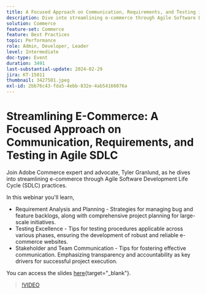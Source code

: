 ```yaml
---
title: A Focused Approach on Communication, Requirements, and Testing in Agile SDLC
description: Dive into streamlining e-commerce through Agile Software Development Life Cycle (SDLC) practices.  Learn Requirement Analysis and Planning, Strategies for managing bug and feature backlogs, project planning for large-scale initiatives,Tips for testing procedures applicable across various phases, ensuring the development of robust and reliable e-commerce websites, Tips for fostering effective communication. Emphasizing transparency and accountability as key drivers for successful project execution.You can access the slides here.
solution: Commerce
feature-set: Commerce
feature: Best Practices
topic: Performance
role: Admin, Developer, Leader
level: Intermediate
doc-type: Event
duration: 3491
last-substantial-update: 2024-02-29
jira: KT-15011
thumbnail: 3427501.jpeg
exl-id: 2bb76c43-fda5-4ebb-832e-4ab54166076a
---
```

# Streamlining E-Commerce: A Focused Approach on Communication, Requirements, and Testing in Agile SDLC

Join Adobe Commerce expert and advocate, Tyler Granlund, as he dives into streamlining e-commerce through Agile Software Development Life Cycle (SDLC) practices.  

In this webinar you'll learn, 

* Requirement Analysis and Planning - Strategies for managing bug and feature backlogs, along with comprehensive project planning for large-scale initiatives.
* Testing Excellence - Tips for testing procedures applicable across various phases, ensuring the development of robust and reliable e-commerce websites.
* Stakeholder and Team Communication - Tips for fostering effective communication. Emphasizing transparency and accountability as key drivers for successful project execution.

You can access the slides [here](../../assets/commerce/agile-sldc-slides.pdf){target="_blank"}.

>[!VIDEO](https://video.tv.adobe.com/v/3427501/?learn=on)
